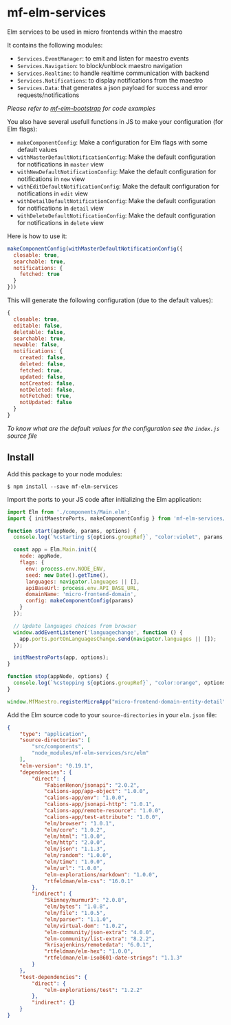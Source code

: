 # mf-elm-services

Elm services to be used in micro frontends within the maestro

It contains the following modules:

* `Services.EventManager`: to emit and listen for maestro events
* `Services.Navigation`: to block/unblock maestro navigation
* `Services.Realtime`: to handle realtime communication with backend
* `Services.Notifications`: to display notifications from the maestro
* `Services.Data`: that generates a json payload for success and error requests/notifications

_Please refer to [mf-elm-bootstrap](https://github.com/calions-app/mf-elm-bootstrap) for code examples_

You also have several usefull functions in JS to make your configuration (for Elm flags):

* `makeComponentConfig`: Make a configuration for Elm flags with some default values
* `withMasterDefaultNotificationConfig`: Make the default configuration for notifications in `master` view
* `withNewDefaultNotificationConfig`: Make the default configuration for notifications in `new` view
* `withEditDefaultNotificationConfig`: Make the default configuration for notifications in `edit` view
* `withDetailDefaultNotificationConfig`: Make the default configuration for notifications in `detail` view
* `withDeleteDefaultNotificationConfig`: Make the default configuration for notifications in `delete` view

Here is how to use it:

```js
makeComponentConfig(withMasterDefaultNotificationConfig({
  closable: true,
  searchable: true,
  notifications: {
    fetched: true
  }
}))
```

This will generate the following configuration (due to the default values):

```js
{
  closable: true,
  editable: false,
  deletable: false,
  searchable: true,
  newable: false,
  notifications: {
    created: false,
    deleted: false,
    fetched: true,
    updated: false,
    notCreated: false,
    notDeleted: false,
    notFetched: true,
    notUpdated: false
  }
}
```

_To know what are the default values for the configuration see the `index.js` source file_

## Install

Add this package to your node modules:

```
$ npm install --save mf-elm-services
```

Import the ports to your JS code after initializing the Elm application:

```js
import Elm from './components/Main.elm';
import { initMaestroPorts, makeComponentConfig } from 'mf-elm-services/src/index.js';

function start(appNode, params, options) {
  console.log(`%cstarting ${options.groupRef}`, "color:violet", params, options);

  const app = Elm.Main.init({
    node: appNode,
    flags: {
      env: process.env.NODE_ENV,
      seed: new Date().getTime(),
      languages: navigator.languages || [],
      apiBaseUrl: process.env.API_BASE_URL,
      domainName: 'micro-frontend-domain',
      config: makeComponentConfig(params)
    }
  });

  // Update languages choices from browser
  window.addEventListener('languagechange', function () {
    app.ports.portOnLanguagesChange.send(navigator.languages || []);
  });

  initMaestroPorts(app, options);
}

function stop(appNode, options) {
  console.log(`%cstopping ${options.groupRef}`, "color:orange", options);
}

window.MfMaestro.registerMicroApp("micro-frontend-domain-entity-detail", { start, stop });

```

Add the Elm source code to your `source-directories` in your `elm.json` file:

```json
{
    "type": "application",
    "source-directories": [
        "src/components",
        "node_modules/mf-elm-services/src/elm"
    ],
    "elm-version": "0.19.1",
    "dependencies": {
        "direct": {
            "FabienHenon/jsonapi": "2.0.2",
            "calions-app/app-object": "1.0.0",
            "calions-app/env": "1.0.0",
            "calions-app/jsonapi-http": "1.0.1",
            "calions-app/remote-resource": "1.0.0",
            "calions-app/test-attribute": "1.0.0",
            "elm/browser": "1.0.1",
            "elm/core": "1.0.2",
            "elm/html": "1.0.0",
            "elm/http": "2.0.0",
            "elm/json": "1.1.3",
            "elm/random": "1.0.0",
            "elm/time": "1.0.0",
            "elm/url": "1.0.0",
            "elm-explorations/markdown": "1.0.0",
            "rtfeldman/elm-css": "16.0.1"
        },
        "indirect": {
            "Skinney/murmur3": "2.0.8",
            "elm/bytes": "1.0.8",
            "elm/file": "1.0.5",
            "elm/parser": "1.1.0",
            "elm/virtual-dom": "1.0.2",
            "elm-community/json-extra": "4.0.0",
            "elm-community/list-extra": "8.2.2",
            "krisajenkins/remotedata": "6.0.1",
            "rtfeldman/elm-hex": "1.0.0",
            "rtfeldman/elm-iso8601-date-strings": "1.1.3"
        }
    },
    "test-dependencies": {
        "direct": {
            "elm-explorations/test": "1.2.2"
        },
        "indirect": {}
    }
}
```